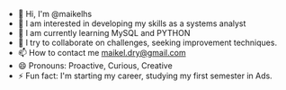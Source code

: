- 👋 Hi, I'm @maikelhs
- 👀 I am interested in developing my skills as a systems analyst
- 🌱 I am currently learning MySQL and PYTHON
- 💞️ I try to collaborate on challenges, seeking improvement techniques.
- 📫 How to contact me maikel.dry@gmail.com
- 😄 Pronouns: Proactive, Curious, Creative
- ⚡ Fun fact: I'm starting my career, studying my first semester in Ads.

<!---
maikelhs/maikelhs is a ✨ special ✨ repository because its `README.md` (this file) appears on your GitHub profile.
You can click the Preview link to take a look at your changes.
--->
